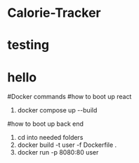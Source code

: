 # Calorie-Tracker
# testing

# hello
#Docker commands
#how to boot up react
1. docker compose up --build

#how to boot up back end
1. cd into needed folders
2. docker build -t user -f Dockerfile .
3. docker run -p 8080:80 user
